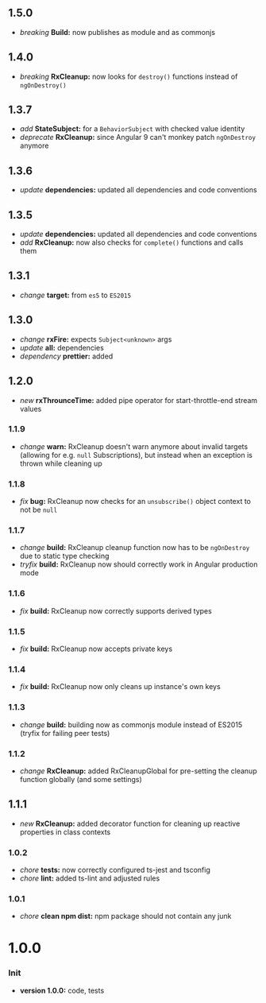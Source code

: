 ## 1.5.0

- _breaking_ **Build:** now publishes as module and as commonjs

## 1.4.0

- _breaking_ **RxCleanup:** now looks for `destroy()` functions instead of `ngOnDestroy()`

## 1.3.7

- _add_ **StateSubject:** for a `BehaviorSubject` with checked value identity
- _deprecate_ **RxCleanup:** since Angular 9 can't monkey patch `ngOnDestroy` anymore

## 1.3.6

- _update_ **dependencies:** updated all dependencies and code conventions

## 1.3.5

- _update_ **dependencies:** updated all dependencies and code conventions
- _add_ **RxCleanup:** now also checks for `complete()` functions and calls them

## 1.3.1

- _change_ **target:** from `es5` to `ES2015`

## 1.3.0

- _change_ **rxFire:** expects `Subject<unknown>` args
- _update_ **all:** dependencies
- _dependency_ **prettier:** added

## 1.2.0

- _new_ **rxThrounceTime:** added pipe operator for start-throttle-end stream values

### 1.1.9

- _change_ **warn:** RxCleanup doesn't warn anymore about invalid targets (allowing for e.g. `null` Subscriptions), but instead when an exception is thrown while cleaning up

### 1.1.8

- _fix_ **bug:** RxCleanup now checks for an `unsubscribe()` object context to not be `null`

### 1.1.7

- _change_ **build:** RxCleanup cleanup function now has to be `ngOnDestroy` due to static type checking
- _tryfix_ **build:** RxCleanup now should correctly work in Angular production mode

### 1.1.6

- _fix_ **build:** RxCleanup now correctly supports derived types

### 1.1.5

- _fix_ **build:** RxCleanup now accepts private keys

### 1.1.4

- _fix_ **build:** RxCleanup now only cleans up instance's own keys

### 1.1.3

- _change_ **build:** building now as commonjs module instead of ES2015 (tryfix for failing peer tests)

### 1.1.2

- _change_ **RxCleanup:** added RxCleanupGlobal for pre-setting the cleanup function globally (and some settings)

## 1.1.1

- _new_ **RxCleanup:** added decorator function for cleaning up reactive properties in class contexts

### 1.0.2

- _chore_ **tests:** now correctly configured ts-jest and tsconfig
- _chore_ **lint:** added ts-lint and adjusted rules

### 1.0.1

- _chore_ **clean npm dist:** npm package should not contain any junk

# **1.0.0**

### Init

- **version 1.0.0:** code, tests
